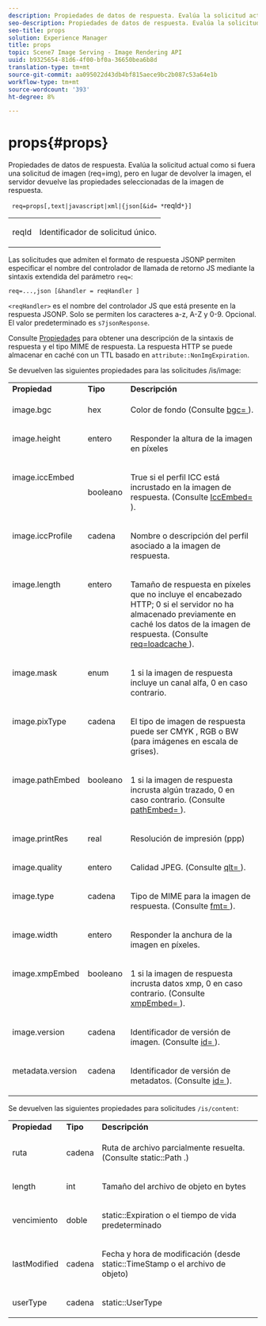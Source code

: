 ```yaml
---
description: Propiedades de datos de respuesta. Evalúa la solicitud actual como si fuera una solicitud de imagen (req=img), pero en lugar de devolver la imagen, el servidor devuelve las propiedades seleccionadas de la imagen de respuesta.
seo-description: Propiedades de datos de respuesta. Evalúa la solicitud actual como si fuera una solicitud de imagen (req=img), pero en lugar de devolver la imagen, el servidor devuelve las propiedades seleccionadas de la imagen de respuesta.
seo-title: props
solution: Experience Manager
title: props
topic: Scene7 Image Serving - Image Rendering API
uuid: b9325654-81d6-4f00-bf0a-36650bea6b8d
translation-type: tm+mt
source-git-commit: aa095022d43db4bf815aece9bc2b087c53a64e1b
workflow-type: tm+mt
source-wordcount: '393'
ht-degree: 8%

---
```



# props{#props}

Propiedades de datos de respuesta. Evalúa la solicitud actual como si fuera una solicitud de imagen (req=img), pero en lugar de devolver la imagen, el servidor devuelve las propiedades seleccionadas de la imagen de respuesta.

` req=props[,text|javascript|xml|{json[&id= *`reqId`*}]`

<table id="simpletable_A9FCC880171B4A9DBAE28413AFDF75F7"> 
 <tr class="strow"> 
  <td class="stentry"> <p> <span class="codeph"> <span class="varname"> reqId  </span> </span> </p> </td> 
  <td class="stentry"> <p>Identificador de solicitud único. </p> </td> 
 </tr> 
</table>

Las solicitudes que admiten el formato de respuesta JSONP permiten especificar el nombre del controlador de llamada de retorno JS mediante la sintaxis extendida del parámetro `req=`:

`req=...,json [&handler = reqHandler ]`

`<reqHandler>` es el nombre del controlador JS que está presente en la respuesta JSONP. Solo se permiten los caracteres a-z, A-Z y 0-9. Opcional. El valor predeterminado es `s7jsonResponse`.

Consulte [Propiedades](../../../../../../is-api/http-ref/image-serving-api-ref/c-http-protocol-reference/c-response-data/c-properties/c-properties.md#concept-49c609fd6de942cab422ee412353c9d9) para obtener una descripción de la sintaxis de respuesta y el tipo MIME de respuesta. La respuesta HTTP se puede almacenar en caché con un TTL basado en `attribute::NonImgExpiration`.

Se devuelven las siguientes propiedades para las solicitudes /is/image:

<table id="table_9665612ED7D24C07AAF75D953C0FEB36"> 
 <tbody> 
  <tr> 
   <td> <b> Propiedad</b> </td> 
   <td> <b> Tipo</b> </td> 
   <td> <b> Descripción</b> </td> 
  </tr> 
  <tr valign="top"> 
   <td> <p> <span class="codeph"> image.bgc  </span> </p> </td> 
   <td> <p> hex </p> </td> 
   <td> <p> Color de fondo (Consulte <span class="codeph"> <a href="../../../../../../is-api/http-ref/image-serving-api-ref/c-http-protocol-reference/c-command-reference/r-bgc.md#reference-53376175f617446fbe5c69120f834b88" type="reference" format="dita" scope="local"> bgc= </a> </span>). </p> </td> 
  </tr> 
  <tr valign="top"> 
   <td valign="top"> <p> <span class="codeph"> image.height  </span> </p> </td> 
   <td> <p> entero </p> </td> 
   <td> <p> Responder la altura de la imagen en píxeles </p> </td> 
  </tr> 
  <tr> 
   <td valign="top"> <p> <span class="codeph"> image.iccEmbed  </span> </p> </td> 
   <td> <p> booleano </p> </td> 
   <td> <p> True si el perfil ICC está incrustado en la imagen de respuesta. (Consulte <span class="codeph"> <a href="../../../../../../is-api/http-ref/image-serving-api-ref/c-http-protocol-reference/c-command-reference/r-iccembed.md#reference-e3b774fb322046a2a6dde3a7bab5583e" type="reference" format="dita" scope="local"> IccEmbed= </a> </span>). </p> </td> 
  </tr> 
  <tr valign="top"> 
   <td> <p> <span class="codeph"> image.iccProfile  </span> </p> </td> 
   <td> <p> cadena </p> </td> 
   <td> <p> Nombre o descripción del perfil asociado a la imagen de respuesta. </p> </td> 
  </tr> 
  <tr valign="top"> 
   <td> <p> <span class="codeph"> image.length  </span> </p> </td> 
   <td> <p> entero </p> </td> 
   <td> <p> Tamaño de respuesta en píxeles que no incluye el encabezado HTTP; 0 si el servidor no ha almacenado previamente en caché los datos de la imagen de respuesta. (Consulte <span class="codeph"> <a href="../../../../../../is-api/http-ref/image-serving-api-ref/c-http-protocol-reference/c-command-reference/r-req/r-req.md#reference-907cdb4a97034db7ad94695f25552e76" type="reference" format="dita" scope="local"> req=loadcache </a> </span>). </p> </td> 
  </tr> 
  <tr valign="top"> 
   <td> <p> <span class="codeph"> image.mask  </span> </p> </td> 
   <td> <p> enum </p> </td> 
   <td> <p> 1 si la imagen de respuesta incluye un canal alfa, 0 en caso contrario. </p> </td> 
  </tr> 
  <tr valign="top"> 
   <td> <p> <span class="codeph"> image.pixType  </span> </p> </td> 
   <td> <p> cadena </p> </td> 
   <td> <p> El tipo de imagen de respuesta puede ser <span class="codeph"> CMYK </span>, <span class="codeph"> RGB </span> o <span class="codeph"> BW </span> (para imágenes en escala de grises). </p> </td> 
  </tr> 
  <tr valign="top"> 
   <td> <p> <span class="codeph"> image.pathEmbed  </span> </p> </td> 
   <td> <p> booleano </p> </td> 
   <td> <p> 1 si la imagen de respuesta incrusta algún trazado, 0 en caso contrario. (Consulte <span class="codeph"> <a href="../../../../../../is-api/http-ref/image-serving-api-ref/c-http-protocol-reference/c-command-reference/r-pathembed.md#reference-9ccf0771d6634cf68c1c9c33cd428301" type="reference" format="dita" scope="local"> pathEmbed= </a> </span>). </p> </td> 
  </tr> 
  <tr valign="top"> 
   <td> <p> <span class="codeph"> image.printRes  </span> </p> </td> 
   <td> <p> real </p> </td> 
   <td> <p> Resolución de impresión (ppp) </p> </td> 
  </tr> 
  <tr valign="top"> 
   <td> <p> <span class="codeph"> image.quality  </span> </p> </td> 
   <td> <p> entero </p> </td> 
   <td> <p> Calidad JPEG. (Consulte <span class="codeph"> <a href="../../../../../../is-api/http-ref/image-serving-api-ref/c-http-protocol-reference/c-command-reference/r-is-http-qlt.md#reference-f69ed0758c784b0385d979820546d352" type="reference" format="dita" scope="local"> qlt= </a> </span>). </p> </td> 
  </tr> 
  <tr valign="top"> 
   <td> <p> <span class="codeph"> image.type  </span> </p> </td> 
   <td> <p> cadena </p> </td> 
   <td> <p> Tipo de MIME para la imagen de respuesta. (Consulte <span class="codeph"> <a href="../../../../../../is-api/http-ref/image-serving-api-ref/c-http-protocol-reference/c-command-reference/r-is-http-fmt.md#reference-cdf10043423b45ba9fe15157fb3ae37a" type="reference" format="dita" scope="local"> fmt= </a> </span>). </p> </td> 
  </tr> 
  <tr valign="top"> 
   <td> <p> <span class="codeph"> image.width  </span> </p> </td> 
   <td> <p> entero </p> </td> 
   <td> <p> Responder la anchura de la imagen en píxeles. </p> </td> 
  </tr> 
  <tr valign="top"> 
   <td> <p> <span class="codeph"> image.xmpEmbed  </span> </p> </td> 
   <td> <p> booleano </p> </td> 
   <td> <p> 1 si la imagen de respuesta incrusta datos xmp, 0 en caso contrario. (Consulte <span class="codeph"> <a href="../../../../../../is-api/http-ref/image-serving-api-ref/c-http-protocol-reference/c-command-reference/r-xmpembed.md#reference-46ecf40a40a0442fa62de3a85dcb03e8" type="reference" format="dita" scope="local"> xmpEmbed= </a> </span>). </p> </td> 
  </tr> 
  <tr valign="top"> 
   <td> <p> <span class="codeph"> image.version  </span> </p> </td> 
   <td> <p> cadena </p> </td> 
   <td> <p> Identificador de versión de imagen. (Consulte <span class="codeph"> <a href="../../../../../../is-api/http-ref/image-serving-api-ref/c-http-protocol-reference/c-command-reference/r-id.md#reference-60661184deb3420998779724244fcfa0" type="reference" format="dita" scope="local"> id= </a> </span>). </p> </td> 
  </tr> 
  <tr valign="top"> 
   <td> <p> <span class="codeph"> metadata.version  </span> </p> </td> 
   <td> <p> cadena </p> </td> 
   <td> <p> Identificador de versión de metadatos. (Consulte <span class="codeph"> <a href="../../../../../../is-api/http-ref/image-serving-api-ref/c-http-protocol-reference/c-command-reference/r-id.md#reference-60661184deb3420998779724244fcfa0" type="reference" format="dita" scope="local"> id= </a> </span>). </p> </td> 
  </tr> 
 </tbody> 
</table>

Se devuelven las siguientes propiedades para solicitudes `/is/content`:

<table id="table_B66360C475CE495D9701AB526E758873"> 
 <tbody> 
  <tr> 
   <td> <b> Propiedad</b> </td> 
   <td> <b> Tipo</b> </td> 
   <td> <b> Descripción</b> </td> 
  </tr> 
  <tr> 
   <td> <p> <span class="codeph"> ruta </span> </p> </td> 
   <td> <p> cadena </p> </td> 
   <td> <p>Ruta de archivo parcialmente resuelta. (Consulte <span class="codeph"> static::Path </span>.) </p> </td> 
  </tr> 
  <tr> 
   <td> <p> <span class="codeph"> length </span> </p> </td> 
   <td> <p> int </p> </td> 
   <td> <p> Tamaño del archivo de objeto en bytes </p> </td> 
  </tr> 
  <tr> 
   <td> <p> <span class="codeph"> vencimiento </span> </p> </td> 
   <td> <p> doble </p> </td> 
   <td> <p> <span class="codeph"> static::Expiration  </span> o el tiempo de vida predeterminado </p> </td> 
  </tr> 
  <tr> 
   <td> <p> <span class="codeph"> lastModified  </span> </p> </td> 
   <td> <p> cadena </p> </td> 
   <td> <p> Fecha y hora de modificación (desde <span class="codeph"> static::TimeStamp </span> o el archivo de objeto) </p> </td> 
  </tr> 
  <tr> 
   <td> <p> <span class="codeph"> userType  </span> </p> </td> 
   <td> <p> cadena </p> </td> 
   <td> <p> <span class="codeph"> static::UserType  </span> </p> </td> 
  </tr> 
 </tbody> 
</table>

